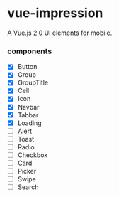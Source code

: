 # vue-impression
A Vue.js 2.0 UI elements for mobile.

### components

 - [x] Button
 - [x] Group
 - [x] GroupTitle
 - [x] Cell
 - [x] Icon
 - [x] Navbar
 - [x] Tabbar
 - [x] Loading
 - [ ] Alert
 - [ ] Toast
 - [ ] Radio
 - [ ] Checkbox
 - [ ] Card
 - [ ] Picker
 - [ ] Swipe
 - [ ] Search
